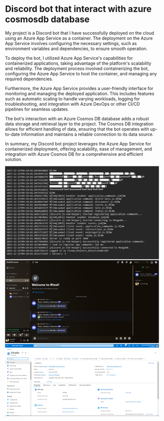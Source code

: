 
# Discord bot that interact with azure cosmosdb database 

My project is a Discord bot that I have successfully deployed on the cloud using an Azure App Service as a container. The deployment on the Azure App Service involves configuring the necessary settings, such as environment variables and dependencies, to ensure smooth operation.

To deploy the bot, I utilized Azure App Service's capabilities for containerized applications, taking advantage of the platform's scalability and reliability. The deployment process involved containerizing the bot, configuring the Azure App Service to host the container, and managing any required dependencies.

Furthermore, the Azure App Service provides a user-friendly interface for monitoring and managing the deployed application. This includes features such as automatic scaling to handle varying workloads, logging for troubleshooting, and integration with Azure DevOps or other CI/CD pipelines for seamless updates.

The bot's interaction with an Azure Cosmos DB database adds a robust data storage and retrieval layer to the project. The Cosmos DB integration allows for efficient handling of data, ensuring that the bot operates with up-to-date information and maintains a reliable connection to its data source.

In summary, my Discord bot project leverages the Azure App Service for containerized deployment, offering scalability, ease of management, and integration with Azure Cosmos DB for a comprehensive and efficient solution.



![Screenshot](Screenshot_37.png)
![Screenshot](Screenshot_38.png)
![Screenshot](Screenshot_39.png)

